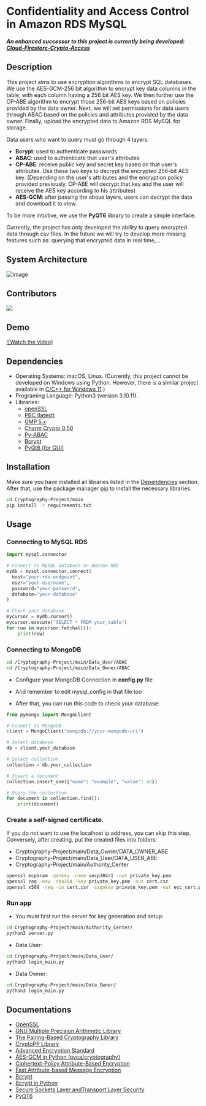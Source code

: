 # **Confidentiality and Access Control in Amazon RDS MySQL**

**_An enhanced successor to this project is currently being developed: [Cloud-Firestore-Crypto-Access](https://github.com/WanThinnn/Cloud-Firestore-Crypto-Access)_**

## Description

This project aims to use encryption algorithms to encrypt SQL databases. We use the AES-GCM-256 bit algorithm to encrypt key data columns in the table, with each column having a 256 bit AES key. We then further use the CP-ABE algorithm to encrypt those 256-bit AES keys based on policies provided by the data owner. Next, we will set permissions for data users through ABAC based on the policies and attributes provided by the data owner. Finally, upload the encrypted data to Amazon RDS MySQL for storage.

Data users who want to query must go through 4 layers:
+ **Bcrypt**: used to authenticate passwords
+ **ABAC**: used to authenticate that user's attributes
+ **CP-ABE**: receive public key and secret key based on that user's attributes. Use these two keys to decrypt the encrypted 256-bit AES key. (Depending on the user's attributes and the encryption policy provided previously, CP-ABE will decrypt that key and the user will receive the AES key according to his attributes)
+ **AES-GCM**: after passing the above layers, users can decrypt the data and download it to view.

To be more intuitive, we use the **PyQT6** library to create a simple interface.

Currently, the project has only developed the ability to query encrypted data through csv files. In the future we will try to develop more missing features such as: querying that encrypted data in real time,...

## System Architecture
![image](https://github.com/user-attachments/assets/29794de2-0c25-49a3-99fd-ecbcc027671d)


## Contributors<!-- Required -->
<!-- 
* Without contribution we wouldn't have open source. 
* 
* Generate github contributors Image here https://contrib.rocks/preview?repo=angular%2Fangular-ja
-->

<a href="https://github.com/WanThinnn/Cryptography-Project/graphs/contributors">
  <img src="https://contrib.rocks/image?repo=WanThinnn/Cryptography-Project" />
</a>

## Demo
[![Watch the video]](https://github.com/WanThinnn/Cryptography-Project/assets/89849825/4f0bc234-0b52-4c2b-b94a-e59daf5453a5)


## Dependencies
* Operating Systems: macOS, Linux. (Currently, this project cannot be developed on Windows using Python. However, there is a similar project available in [C/C++ for Windows 11](https://github.com/WanThinnn/CPABE-AC17-Scheme).)
* Programing Language: Python3 (version 3.10.11).
* Libraries: 
    * [openSSL](http://www.openssl.org/)
    * [PBC (latest)](http://crypto.stanford.edu/pbc/news.html)
    * [GMP 5.x](http://gmplib.org/)
    * [Charm Crypto 0.50](https://jhuisi.github.io/charm/install_source.html)
    * [Py-ABAC](https://py-abac.readthedocs.io/en/latest/)
    * [Bcrypt](https://pypi.org/project/bcrypt/)
    * [PyQt6 (for GUI)](https://pypi.org/project/PyQt6/)
    


## Installation
Make sure you have installed all libraries listed in the [Dependencies](#dependencies) section. After that, use the package manager [pip](https://pip.pypa.io/en/stable/) to install the necessary libraries. 

```bash
cd Cryptography-Project/main
pip install -r requirements.txt
```

## Usage
### Connecting to MySQL RDS

```python
import mysql.connector

# Connect to MySQL database on Amazon RDS
mydb = mysql.connector.connect(
  host="your-rds-endpoint",
  user="your-username",
  password="your-password",
  database="your-database"
)

# Check your database
mycursor = mydb.cursor()
mycursor.execute("SELECT * FROM your_table")
for row in mycursor.fetchall():
    print(row)

```

### Connecting to MongoDB
```bash
cd /Cryptography-Project/main/Data_User/ABAC
cd /Cryptography-Project/main/Data_Owner/ABAC
```

* Configure your MongoDB Connection in <b>config.py</b> file

* And remember to edit mysql_config in that file too

* After that, you can run this code to check your database:
```python
from pymongo import MongoClient

# Connect to MongoDB
client = MongoClient("mongodb://your-mongodb-uri")

# Select database
db = client.your_database

# Select collection
collection = db.your_collection

# Insert a document
collection.insert_one({"name": "example", "value": 42})

# Query the collection
for document in collection.find():
    print(document)

```

### Create a self-signed certificate. 
If you do not want to use the localhost ip address, you can skip this step. Conversely, after creating, put the created files into folders:
* Cryptography-Project/main/Data_Owner/DATA_OWNER_ABE
* Cryptography-Project/main/Data_User/DATA_USER_ABE
 * Cryptography-Project/main/Authority_Center

```bash
openssl ecparam -genkey -name secp384r1 -out private_key.pem
openssl req -new -sha384 -key private_key.pem -out cert.csr
openssl x509 -req -in cert.csr -signkey private_key.pem -out ecc_cert.pem -days 365 -sha256
```

### Run app
* You must first run the server for key generation and setup:
```bash
cd Cryptography-Project/main/Authority_Center/
python3 server.py
```

* Data User:
```bash
cd Cryptography-Project/main/Data_User/
python3 login_main.py
```

* Data Owner:
```bash
cd Cryptography-Project/main/Data_Owner/
python3 login_main.py
```

## Documentations
* [OpenSSL](https://www.openssl.org)
* [GNU Multiple Precision Arithmetic Library](https://en.wikipedia.org/wiki/GNU_Multiple_Precision_Arithmetic_Library)
* [The Pairing-Based Cryptography Library](https://crypto.stanford.edu/pbc/)
* [CryptoPP Library](https://cryptopp.com)
* [Advanced Encryption Standard](https://www.cryptopp.com/wiki/Advanced_Encryption_Standard)
* [AES-GCM in Python (pyca/cryptography)](https://cryptography.io/en/latest/hazmat/primitives/aead/#cryptography.hazmat.primitives.ciphers.aead.AESGCM)
* [Ciphertext-Policy Attribute-Based Encryption](https://www.cs.utexas.edu/~bwaters/publications/papers/cp-abe.pdf)
* [Fast Attribute-based Message Encryption](https://eprint.iacr.org/2017/807)
* [Bcrypt](https://en.wikipedia.org/wiki/Bcrypt)
* [Bcrypt in Python](https://github.com/pyca/bcrypt/)
* [Secure Sockets Layer andTransport Layer Security]()
* [PyQT6](https://www.pythonguis.com/pyqt6-tutorial/)
